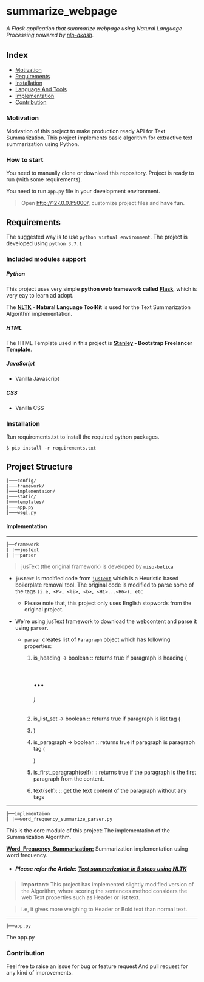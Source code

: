 # summarize_webpage
###### A Flask application that summarize webpage using Natural Language Processing powered by [nlp-akash](https://github.com/akashp1712/nlp-akash).

## Index

* [Motivation](#motivation)
* [Requirements](#requirements)
* [Installation](#installation)
* [Language And Tools](#language-and-tools)
* [Implementation](#implementation)
* [Contribution](#contribution)

### Motivation

Motivation of this project to make production ready API for Text Summarization.
This project implements basic algorithm for extractive text summarization using Python.

### How to start

You need to manually clone or download this repository. Project is ready to run (with some requirements).

You need to run ```app.py``` file in your development environment.

>Open http://127.0.0.1:5000/, customize project files and **have fun**.


## Requirements

The suggested way is to use ```python virtual environment```. The project is developed using ```python 3.7.1```

### Included modules support

##### Python
This project uses very simple <b>python web framework called [Flask](http://flask.pocoo.org/)</b>, which is very eay to learn ad adopt.

The <b>[NLTK](https://www.nltk.org) - Natural Language ToolKit</b> is used for the Text Summarization Algorithm implementation.

##### HTML

The HTML Template used in this project is <b>[Stanley](https://templatemag.com/stanley-bootstrap-freelancer-template/) - Bootstrap Freelancer Template</b>.

##### JavaScript

- Vanilla Javascript

##### CSS

- Vanilla CSS

### Installation
Run requirements.txt to install the required python packages.

```
$ pip install -r requirements.txt
```

## Project Structure 
```
|───config/
|───framework/
|───implementaion/
|───static/
|───templates/
|───app.py
|───wsgi.py
```

#### Implementation

----
    ├──framework
    | |──justext
    | |──parser


 > jusText (the original framework) is developed by [`miso-belica`](https://github.com/miso-belica)

- ``justext`` is modified code from [`jusText`](https://github.com/miso-belica/jusText) which is a Heuristic based boilerplate removal tool.
 The original code is modified to parse some of the tags ``(i.e, <P>, <li>, <b>, <H1>...<H6>), etc``
 
    - Please note that, this project only uses English stopwords from the original project.
 
 
- We're using jusText framework to download the webcontent and parse it using ``parser``.

  - ``parser`` creates list of ``Paragraph`` object which has following properties:
  
    
    1. is_heading -> boolean
       :: returns true if paragraph is heading (<H1>...<H6>) 
    
   
    2. is_list_set -> boolean 
       :: returns true if paragraph is list tag (<li>)


    3. is_paragraph -> boolean
       :: returns true if paragraph is paragraph tag (<p>)

    4. is_first_paragraph(self):
       :: returns true if the paragraph is the first paragraph from the content.

    5. text(self):
       :: get the text content of the paragraph without any tags

 ---
 
    ├──implementaion
    | |──word_frequency_summarize_parser.py
    
  This is the core module of this project: The implementation of the Summarization Algorithm.
  
[**Word_Frequency_Summarization:**](https://github.com/akashp1712/nlp-akash/blob/master/text-summarization/Word_Frequency_Summarization.py) Summarization implementation using word frequency. <br/>
* ##### Please refer the Article: [Text summarization in 5 steps using NLTK](https://becominghuman.ai/text-summarization-in-5-steps-using-nltk-65b21e352b65) 
  
> <b>Important:</b> This project has implemented slightly modified version of the Algorithm, where scoring the sentences method considers the web Text properties such as Header or list text.

> i.e, it gives more weighing to Header or Bold text than normal text. 

 ---
 
    ├──app.py
    
The app.py 
    



### Contribution

Feel free to raise an issue for bug or feature request And pull request for any kind of improvements.
